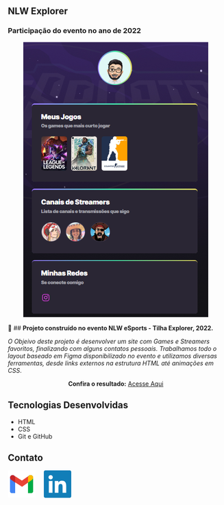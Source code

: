 
## NLW Explorer
### Participação do evento no ano de 2022

<div align="center">

![preview.png](./css/Assets/preview.png)

</div>

:notebook: ## __Projeto construído no evento NLW eSports - Tilha Explorer, 2022.__

*O Objeivo deste projeto é desenvolver um site com Games e Streamers favoritos, finalizando com alguns contatos pessoais.
Trabalhamos todo o layout baseado em Figma disponibilizado no evento e utilizamos diversas ferramentas, desde links externos na estrutura HTML até animações em CSS*.

<div align="center">

__Confira o resultado:__ [Acesse Aqui](./index.html)

</div>

## Tecnologias Desenvolvidas

- HTML
- CSS 
- Git e GitHub

## Contato

<a href="mailto:felix.devx@gmail.com" target="_blank">![](./css/Assets/gmail.svg)</a>&nbsp; &nbsp; &nbsp;<a href="https://www.linkedin.com/in/gabriel-felix-dos-santos-85ba259b/" target="_blank">![](./css/Assets/linkedin.svg)</a>
